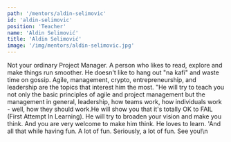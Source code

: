 ```yaml
---
path: '/mentors/aldin-selimovic'
id: 'aldin-selimovic'
position: 'Teacher'
name: 'Aldin Selimović'
title: 'Aldin Selimović'
image: '/img/mentors/aldin-selimovic.jpg'
---
```


Not your ordinary Project Manager. A person who likes to read, explore and make things run smoother. He doesn\'t like to hang out "na kafi" and waste time on gossip. Agile, management, crypto, entrepreneurship, and leadership are the topics that interest him the most.
"He will try to teach you not only the basic principles of agile and project management but the management in general, leadership, how teams work, how individuals work - well, how they should work.He will show you that it's totally OK to FAIL (First Attempt In Learning). He will try to broaden your vision and make you think. And you are very welcome to make him think. He loves to learn.
'And all that while having fun. A lot of fun. Seriously, a lot of fun. See you!\n

